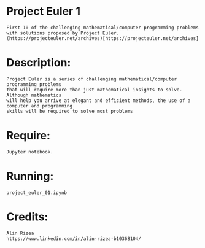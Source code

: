 
# **Project Euler 1**
    First 10 of the challenging mathematical/computer programming problems with solutions proposed by Project Euler.
    (https://projecteuler.net/archives)[https://projecteuler.net/archives]

# **Description:**
    Project Euler is a series of challenging mathematical/computer programming problems 
    that will require more than just mathematical insights to solve. Although mathematics 
    will help you arrive at elegant and efficient methods, the use of a computer and programming 
    skills will be required to solve most problems

# **Require:**
    Jupyter notebook.

# **Running:**
    project_euler_01.ipynb

# **Credits:**
    Alin Rizea
    https://www.linkedin.com/in/alin-rizea-b10368104/



